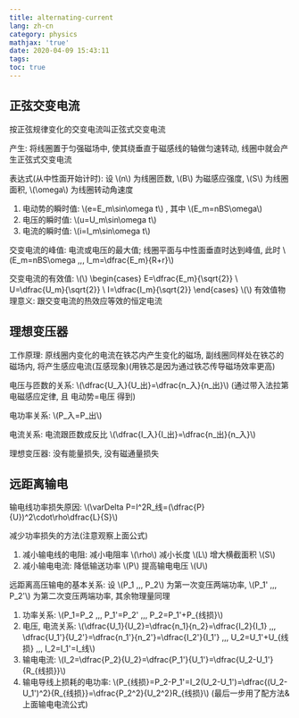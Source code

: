 ```yaml
---
title: alternating-current
lang: zh-cn
category: physics
mathjax: 'true'
date: 2020-04-09 15:43:11
tags:
toc: true
---
```


## 正弦交变电流

按正弦规律变化的交变电流叫正弦式交变电流

产生: 将线圈置于匀强磁场中, 使其绕垂直于磁感线的轴做匀速转动, 线圈中就会产生正弦式交变电流

表达式(从中性面开始计时):
设 \\(n\\) 为线圈匝数, \\(B\\) 为磁感应强度, \\(S\\) 为线圈面积, \\(\omega\\) 为线圈转动角速度
1. 电动势的瞬时值: \\(e=E_m\sin\omega t\\) , 其中 \\(E_m=nBS\omega\\)
2. 电压的瞬时值: \\(u=U_m\sin\omega t\\)
3. 电流的瞬时值: \\(i=I_m\sin\omega t\\)

交变电流的峰值: 电流或电压的最大值; 线圈平面与中性面垂直时达到峰值, 此时 \\(E_m=nBS\omega \,,\, I_m=\dfrac{E_m}{R+r}\\)

交变电流的有效值:
\\(\\)
\begin{cases}
    E=\dfrac{E_m}{\sqrt{2}} \\
    U=\dfrac{U_m}{\sqrt{2}} \\
    I=\dfrac{I_m}{\sqrt{2}}
\end{cases}
\\(\\)
有效值物理意义: 跟交变电流的热效应等效的恒定电流

## 理想变压器

工作原理: 原线圈内变化的电流在铁芯内产生变化的磁场, 副线圈同样处在铁芯的磁场内, 将产生感应电流(互感现象)(用铁芯是因为通过铁芯传导磁场效率更高)

电压与匝数的关系: \\(\dfrac{U_入}{U_出}=\dfrac{n_入}{n_出}\\)
(通过带入法拉第电磁感应定律, 且 电动势=电压 得到)

电功率关系: \\(P_入=P_出\\)

电流关系: 电流跟匝数成反比 \\(\dfrac{I_入}{I_出}=\dfrac{n_出}{n_入}\\)

理想变压器: 没有能量损失, 没有磁通量损失

## 远距离输电

输电线功率损失原因: \\(\varDelta P=I^2R_线=(\dfrac{P}{U})^2\cdot\rho\dfrac{L}{S}\\)

减少功率损失的方法(注意观察上面公式)
1. 减小输电线的电阻:
   减小电阻率 \\(\rho\\)
   减小长度 \\(L\\)
   增大横截面积 \\(S\\)
2. 减小输电电流:
   降低输送功率 \\(P\\)
   提高输电电压 \\(U\\)

远距离高压输电的基本关系:
设 \\(P_1 \,,\, P_2\\) 为第一次变压两端功率, \\(P_1' \,,\, P_2'\\) 为第二次变压两端功率, 其余物理量同理
1. 功率关系: \\(P_1=P_2 \,,\, P_1'=P_2' \,,\, P_2=P_1'+P_{线损}\\)
2. 电压, 电流关系: \\(\dfrac{U_1}{U_2}=\dfrac{n_1}{n_2}=\dfrac{I_2}{I_1} \,,\, \dfrac{U_1'}{U_2'}=\dfrac{n_1'}{n_2'}=\dfrac{I_2'}{I_1'} \,,\, U_2=U_1'+U_{线损} \,,\, I_2=I_1'=I_线\\)
3. 输电电流: \\(I_2=\dfrac{P_2}{U_2}=\dfrac{P_1'}{U_1'}=\dfrac{U_2-U_1'}{R_{线损}}\\)
4. 输电导线上损耗的电功率: \\(P_{线损}=P_2-P_1'=I_2(U_2-U_1')=\dfrac{(U_2-U_1')^2}{R_{线损}}=\dfrac{P_2^2}{U_2^2}R_{线损}\\) (最后一步用了配方法&上面输电电流公式)
